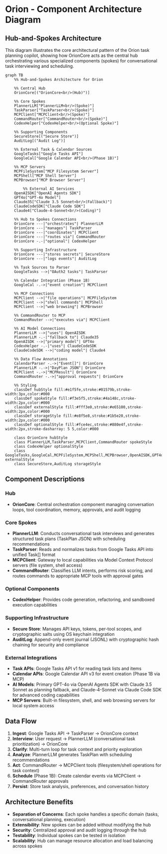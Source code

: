 # Orion - Component Architecture Diagram

## Hub-and-Spokes Architecture

This diagram illustrates the core architectural pattern of the Orion task planning copilot, showing how OrionCore acts as the central hub orchestrating various specialized components (spokes) for conversational task interviewing and scheduling.

```mermaid
graph TB
    %% Hub-and-Spokes Architecture for Orion

    %% Central Hub
    OrionCore[("OrionCore<br/>(Hub)")]

    %% Core Spokes
    PlannerLLM["PlannerLLM<br/>(Spoke)"]
    TaskParser["TaskParser<br/>(Spoke)"]
    MCPClient["MCPClient<br/>(Spoke)"]
    CommandRouter["CommandRouter<br/>(Spoke)"]
    CodexHelper["CodexHelper<br/>(Optional Spoke)"]

    %% Supporting Components
    SecureStore[("Secure Store")]
    AuditLog[("Audit Log")]

    %% External Task & Calendar Sources
    GoogleTasks["Google Tasks API"]
    GoogleCal["Google Calendar API<br/>(Phase 1B)"]

    %% MCP Servers
    MCPFileSystem["MCP Filesystem Server"]
    MCPShell["MCP Shell Server"]
    MCPBrowser["MCP Browser Server"]

        %% External AI Services
    OpenAISDK["OpenAI Agents SDK"]
    GPT4o["GPT-4o Model"]
    Claude35["Claude 3.5 Sonnet<br/>(Fallback)"]
    ClaudeCodeSDK["Claude Code SDK"]
    Claude4["Claude-4-Sonnet<br/>(Coding)"]

    %% Hub to Spokes Connections
    OrionCore ---|"orchestrates"| PlannerLLM
    OrionCore ---|"manages"| TaskParser
    OrionCore ---|"coordinates"| MCPClient
    OrionCore ---|"routes via"| CommandRouter
    OrionCore -.-|"optional"| CodexHelper

    %% Supporting Infrastructure
    OrionCore ---|"stores secrets"| SecureStore
    OrionCore ---|"logs events"| AuditLog

    %% Task Sources to Parser
    GoogleTasks -->|"OAuth2 tasks"| TaskParser

    %% Calendar Integration (Phase 1B)
    GoogleCal -.->|"event creation"| MCPClient

    %% MCP Connections
    MCPClient -->|"file operations"| MCPFileSystem
    MCPClient -->|"shell commands"| MCPShell
    MCPClient -->|"web browsing"| MCPBrowser

    %% CommandRouter to MCP
    CommandRouter -->|"executes via"| MCPClient

    %% AI Model Connections
    PlannerLLM -->|"uses"| OpenAISDK
    PlannerLLM -.-|"fallback to"| Claude35
    OpenAISDK -->|"primary model"| GPT4o
    CodexHelper -.-|"uses"| ClaudeCodeSDK
    ClaudeCodeSDK -->|"coding model"| Claude4

    %% Data Flow Annotations
    CalendarParser -.->|"Event[]"| OrionCore
    PlannerLLM -.->|"DayPlan JSON"| OrionCore
    MCPClient -.->|"MCPResult"| OrionCore
    CommandRouter -.->|"approval requests"| OrionCore

    %% Styling
    classDef hubStyle fill:#e1f5fe,stroke:#01579b,stroke-width:3px,color:#000
    classDef spokeStyle fill:#f3e5f5,stroke:#4a148c,stroke-width:2px,color:#000
    classDef externalStyle fill:#fff3e0,stroke:#e65100,stroke-width:2px,color:#000
    classDef storageStyle fill:#e8f5e8,stroke:#1b5e20,stroke-width:2px,color:#000
    classDef optionalStyle fill:#fce4ec,stroke:#880e4f,stroke-width:2px,stroke-dasharray: 5 5,color:#000

    class OrionCore hubStyle
    class PlannerLLM,TaskParser,MCPClient,CommandRouter spokeStyle
    class CodexHelper optionalStyle
    class GoogleTasks,GoogleCal,MCPFileSystem,MCPShell,MCPBrowser,OpenAISDK,GPT4o,Claude35,ClaudeCodeSDK,Claude4 externalStyle
    class SecureStore,AuditLog storageStyle
```

## Component Descriptions

### Hub

- **OrionCore**: Central orchestration component managing conversation loops, tool coordination, memory, approvals, and audit logging

### Core Spokes

- **PlannerLLM**: Conducts conversational task interviews and generates structured task plans (TaskPlan JSON) with scheduling recommendations
- **TaskParser**: Reads and normalizes tasks from Google Tasks API into unified Task[] format
- **MCPClient**: Gateway to local capabilities via Model Context Protocol servers (file system, shell access)
- **CommandRouter**: Classifies LLM intents, performs risk scoring, and routes commands to appropriate MCP tools with approval gates

### Optional Components

- **CodexHelper**: Provides code generation, refactoring, and sandboxed execution capabilities

### Supporting Infrastructure

- **Secure Store**: Manages API keys, tokens, per-tool scopes, and cryptographic salts using OS keychain integration
- **AuditLog**: Append-only event journal (JSONL) with cryptographic hash chaining for security and compliance

### External Integrations

- **Task APIs**: Google Tasks API v1 for reading task lists and items
- **Calendar APIs**: Google Calendar API v3 for event creation (Phase 1B via MCP)
- **AI Models**: Primary GPT-4o via OpenAI Agents SDK with Claude 3.5 Sonnet as planning fallback, and Claude-4-Sonnet via Claude Code SDK for advanced coding capabilities
- **MCP Servers**: Built-in filesystem, shell, and web browsing servers for local system access

## Data Flow

1. **Ingest**: Google Tasks API → TaskParser → OrionCore context
2. **Interview**: User request → PlannerLLM (conversational task prioritization) → OrionCore
3. **Clarify**: Multi-turn loop for task context and priority exploration
4. **Analyze**: PlannerLLM generates TaskPlan with scheduling recommendations
5. **Act**: CommandRouter → MCPClient tools (filesystem/shell operations for task context)
6. **Schedule** (Phase 1B): Create calendar events via MCPClient → CommandRouter approvals
7. **Persist**: Store task analysis, preferences, and conversation history

## Architecture Benefits

- **Separation of Concerns**: Each spoke handles a specific domain (tasks, conversational planning, execution)
- **Extensibility**: New spokes can be added without modifying the hub
- **Security**: Centralized approval and audit logging through the hub
- **Testability**: Individual spokes can be tested in isolation
- **Scalability**: Hub can manage resource allocation and load balancing across spokes
